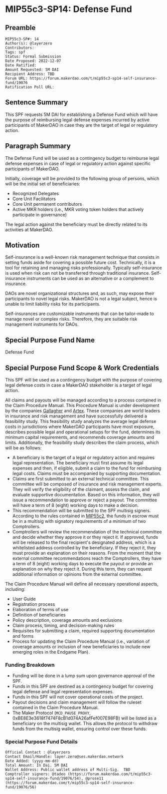 # MIP55c3-SP14: Defense Fund

## Preamble

```
MIP55c3-SP#: 14
Author(s): @layerzero
Contributors:
Tags: spf
Status: Formal Submission
Date Proposed: 2022-12-07
Date Ratified: 
Amount Requested: 5M DAI
Recipient Address: TBD
Forum URL: https://forum.makerdao.com/t/mip55c3-sp14-self-insurance-fund/19076
Ratification Poll URL:
```

## Sentence Summary

This SPF requests 5M DAI for establishing a Defense Fund which will have the purpose of reimbursing legal defense expenses incurred by active participants of MakerDAO in case they are the target of legal or regulatory action.

## Paragraph Summary

The Defense Fund will be used as a contingency budget to reimburse legal defense expenses in case of legal or regulatory action against specific participants of MakerDAO.

Initially, coverage will be provided to the following group of persons, which will be the initial set of beneficiaries:

- Recognized Delegates
- Core Unit Facilitators
- Core Unit permanent contributors
- Active MKR holders (i.e., MKR voting token holders that actively participate in governance) 

The legal action against the beneficiary must be directly related to its activities at MakerDAO.

## Motivation

Self-insurance is a well-known risk management technique that consists in setting funds aside for covering a possible future cost. Technically, it is a tool for retaining and managing risks professionally. Typically self-insurance is used when risk can not be transferred through traditional insurance. Self-insurance instruments can be used as an alternative or a complement to insurance.

DAOs are novel organizational structures and, as such, may expose their participants to novel legal risks. MakerDAO is not a legal subject, hence is unable to limit liability risks for its participants.

Self-insurances are customizable instruments that can be tailor-made to manage novel or complex risks. Therefore, they are suitable risk management instruments for DAOs.

## Special Purpose Fund Name

Defense Fund

## Special Purpose Fund Scope & Work Credentials

This SPF will be used as a contingency budget with the purpose of covering legal defense costs in case a MakerDAO stakeholder is a target of legal action.

All claims and payouts will be managed according to a process contained in the Claim Procedure Manual. This Procedure Manual is under development by the companies [Gallagher](https://www.ajg.com/us/) and [Artex](https://www.artexrisk.com/). These companies are world leaders in insurance and risk management and have successfully delivered a feasibility study. This feasibility study analyzes the average legal defense costs in jurisdictions where MakerDAO participants have most exposure, describes possible legal and operational setups for the fund, determines its minimum capital requirements, and recommends coverage amounts and limits. Additionally, the feasibility study describes the claim process, which will be as follows: 

- A beneficiary is the target of a legal or regulatory action and requires legal representation. The beneficiary must first assume its legal expenses and then, if eligible, submit a claim to the fund for reimbursing legal costs. Claims must be accompanied by supporting documentation.
- Claims are first submitted to an external technical committee. This committee will be composed of insurance and risk management experts. They will verify the eligibility of the claimant, assess the claim, and evaluate supportive documentation. Based on this information, they will issue a recommendation to approve or reject a payout. The committee will have a term of 8 (eight) working days to make a decision.
- This recommendation will be submitted to the SPF multisig signers. According to the rules contained in [MIP55c2](https://mips.makerdao.com/mips/details/MIP55#MIP55c2), the funds in escrow must be in a multisig with signatory requirements of a minimum of two Comptrollers. 
- Comptrollers will review the recommendation of the technical committee and decide whether they approve it or they reject it. If approved, funds will be released to the final recipient's designated address, which is a whitelisted address controlled by the beneficiary. If they reject it, they must provide an explanation on their reasons. From the moment that the external committee recommendations reach the Comptrollers, they have a term of 8 (eight) working days to execute the payout or provide an explanation on why they reject it. During this term, they can request additional information or opinions from the external committee.

 The Claim Procedure Manual will define all necessary operational aspects, including:

- User Guide
- Registration process
- Elaboration of terms of use
- Definition of beneficiaries
- Policy description, coverage amounts and exclusions
- Claim process, timing, and decision-making rules
- Requisites for submitting a claim, required supporting documentation and forms
- Process for updating the Claim Procedure Manual (i.e., variation of coverage amounts or inclusion of new beneficiaries to include new emerging roles in the Endgame Plan). 

### Funding Breakdown

- Funding will be done in a lump sum upon governance approval of the SPF.
- Funds in this SPF are destined as a contingency budget for covering legal defense and legal representation expenses.
- Funds in this SPF will not cover operational costs of the project.
- Payout decisions and claim management will follow the ruleset contained in the Claim Procedure Manual.
- The Maker Protocol (`MCD_PAUSE_PROXY`, 0xBE8E3e3618f7474F8cB1d074A26afFef007E98FB) will be listed as a beneficiary on the multisig wallet. This allows the protocol to withdraw funds from the multisig wallet, ensuring control over these funds.

### Special Purpose Fund Details

```
Official Contact : @layerzero
Contact Email/Handle: layer.zero@ses.makerdao.network
Date Added: (yyyy-mm-dd)
Total Amount: In Dai. 5M DAI
Wallet Address: Public wallet address of Multi-Sig.  TBD
Comptroller signers: @tadeo (https://forum.makerdao.com/t/mip55c3-sp14-self-insurance-fund/19076/54), @prose11 (https://forum.makerdao.com/t/mip55c3-sp14-self-insurance-fund/19076/56)
```
